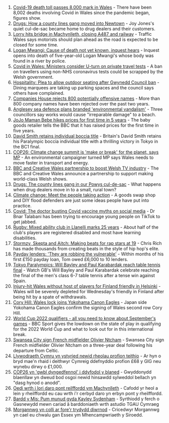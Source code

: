 1. [Covid-19 death toll passes 8,000 mark in Wales](https://www.bbc.co.uk/news/uk-wales-58408759?at_medium=RSS&at_campaign=KARANGA) - There have been 8,002 deaths involving Covid in Wales since the pandemic began, figures show.
2. [Drugs: How a county lines gang moved into Newtown](https://www.bbc.co.uk/news/uk-wales-58394195?at_medium=RSS&at_campaign=KARANGA) - Joy Jones's quiet cul-de-sac became home to drug dealers and their customers.
3. [Lorry hits bridge in Machynlleth, closing A487 and railway](https://www.bbc.co.uk/news/uk-wales-58406885?at_medium=RSS&at_campaign=KARANGA) - Traffic Wales says motorists should plan ahead as the road is expected to be closed for some time.
4. [Logan Mwangi: Cause of death not yet known, inquest hears](https://www.bbc.co.uk/news/uk-wales-58409382?at_medium=RSS&at_campaign=KARANGA) - Inquest opens into death of five-year-old Logan Mwangi's whose body was found in a river by police.
5. [Covid in Wales: Ministers consider U-turn on private travel tests](https://www.bbc.co.uk/news/uk-wales-politics-58400233?at_medium=RSS&at_campaign=KARANGA) - A ban on travellers using non-NHS coronavirus tests could be scrapped by the Welsh government.
6. [Hospitality: Plea to allow outdoor seating after Gwynedd Council ban](https://www.bbc.co.uk/news/uk-wales-58402361?at_medium=RSS&at_campaign=KARANGA) - Dining marquees are taking up parking spaces and the council says others have complained.
7. [Companies House rejects 800 potentially offensive names](https://www.bbc.co.uk/news/uk-wales-58395976?at_medium=RSS&at_campaign=KARANGA) - More than 800 company names have been rejected over the past two years.
8. [Anglesey sea defence plans branded 'environmental vandalism'](https://www.bbc.co.uk/news/uk-wales-58406883?at_medium=RSS&at_campaign=KARANGA) - Three councillors say works would cause "irreparable damage" to a beach.
9. [JoJo Maman Bebe hikes prices for first time in 5 years](https://www.bbc.co.uk/news/business-58407316?at_medium=RSS&at_campaign=KARANGA) - The baby goods retailer tells the BBC that it has raised prices for the first time in five years.
10. [David Smith retains individual boccia title](https://www.bbc.co.uk/sport/disability-sport/58405624?at_medium=RSS&at_campaign=KARANGA) - Britain's David Smith retains his Paralympic boccia individual title with a thrilling victory in Tokyo in the BC1 final.
11. [COP26: Climate change summit is 'make or break' for the planet, says MP](https://www.bbc.co.uk/news/uk-wales-58398254?at_medium=RSS&at_campaign=KARANGA) - An environmental campaigner turned MP says Wales needs to move faster in transport and energy.
12. [BBC and Creative Wales partnership to boost Welsh TV industry](https://www.bbc.co.uk/news/uk-wales-58406886?at_medium=RSS&at_campaign=KARANGA) - The BBC and Creative Wales announce a partnership to support making world-class Welsh shows.
13. [Drugs: The county lines gang in our Powys cul-de-sac](https://www.bbc.co.uk/news/uk-wales-58399117?at_medium=RSS&at_campaign=KARANGA) - What happens when drug dealers move in to a small, rural town?
14. [Climate change: Meet the people taking action](https://www.bbc.co.uk/news/uk-wales-58399174?at_medium=RSS&at_campaign=KARANGA) - A goods swap shop and DIY flood defenders are just some ideas people have put into practice.
15. [Covid: The doctor busting Covid vaccine myths on social media](https://www.bbc.co.uk/news/uk-wales-58400711?at_medium=RSS&at_campaign=KARANGA) - Dr Bnar Talabani has been trying to encourage young people on TikTok to get jabbed.
16. [Rugby: Mixed ability club in Llanelli marks 25 years](https://www.bbc.co.uk/news/uk-wales-58396068?at_medium=RSS&at_campaign=KARANGA) - About half of the club's players are registered disabled and most have learning disabilities.
17. [Stormzy, Skepta and Aitch: Making beats for rap stars at 19](https://www.bbc.co.uk/news/uk-wales-58355499?at_medium=RSS&at_campaign=KARANGA) - Chris Rich has made thousands from creating beats in the style of hip hop's elite.
18. [Payday lenders: 'They are robbing the vulnerable'](https://www.bbc.co.uk/news/uk-wales-58361988?at_medium=RSS&at_campaign=KARANGA) - Within months of his first £150 payday loan, Tom owed £6,000 to 10 lenders.
19. [Tokyo Paralympics: Will Bayley and Paul Karabardak reach table tennis final](https://www.bbc.co.uk/sport/av/disability-sport/58411518?at_medium=RSS&at_campaign=KARANGA) - Watch GB's Will Bayley and Paul Karabardak celebrate reaching the final of the men's class 6-7 table tennis after a tense win against Spain.
20. [Injury-hit Wales without host of players for Finland friendly in Helsinki](https://www.bbc.co.uk/sport/football/58325438?at_medium=RSS&at_campaign=KARANGA) - Wales will be severely depleted for Wednesday's friendly in Finland after being hit by a spate of withdrawals.
21. [Cory Hill: Wales lock joins Yokohama Canon Eagles](https://www.bbc.co.uk/sport/rugby-union/58406162?at_medium=RSS&at_campaign=KARANGA) - Japan side Yokohama Canon Eagles confirm the signing of Wales second row Cory Hill.
22. [World Cup 2022 qualifiers - all you need to know about September's games](https://www.bbc.co.uk/sport/football/58408681?at_medium=RSS&at_campaign=KARANGA) - BBC Sport gives the lowdown on the state of play in qualifying for the 2022 World Cup and what to look out for in this international break.
23. [Swansea City sign French midfielder Olivier Ntcham](https://www.bbc.co.uk/sport/football/58408537?at_medium=RSS&at_campaign=KARANGA) - Swansea City sign French midfielder Olivier Ntcham on a three-year deal following his departure from Celtic.
24. [Llywodraeth Cymru yn ystyried newid rheolau profion teithio](https://www.bbc.co.uk/newyddion/58403058?at_medium=RSS&at_campaign=KARANGA) - Ar hyn o bryd mae'n rhaid i deithwyr Cymreig ddefnyddio profion £68 y GIG neu wynebu dirwy o £1,000.
25. [COP26 yn 'gwbl dyngedfennol' i ddyfodol y blaned](https://www.bbc.co.uk/newyddion/58399669?at_medium=RSS&at_campaign=KARANGA) - Gwyddonydd blaenllaw yn dweud bod osgoi newid hinsawdd sylweddol bellach yn "dasg hynod o anodd".
26. [Oedi wrth i lori daro pont reilffordd ym Machynlleth](https://www.bbc.co.uk/newyddion/58409037?at_medium=RSS&at_campaign=KARANGA) - Cafodd yr heol a lein y rheilffordd eu cau wrth i'r cerbyd daro yn erbyn pont y rheilffordd.
27. [Bardd y Mis: Pum munud gyda Kayley Sydenham](https://www.bbc.co.uk/newyddion/58407366?at_medium=RSS&at_campaign=KARANGA) - Syrthiodd y ferch o Gasnewydd mewn cariad â barddoniaeth wrth astudio TGAU Cymraeg
28. [Morgannwg yn colli ar fore'r trydydd diwrnod](https://www.bbc.co.uk/newyddion/58410403?at_medium=RSS&at_campaign=KARANGA) - Cricedwyr Morgannwg yn cael eu chwalu gan Essex ym Mhencampwriaeth y Siroedd.
